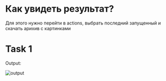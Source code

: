 # Как увидеть результат?

Для этого нужно перейти в actions, выбрать последний запущенный и скачать арихив с картинками


# Task 1
Output:

![output](output.png)